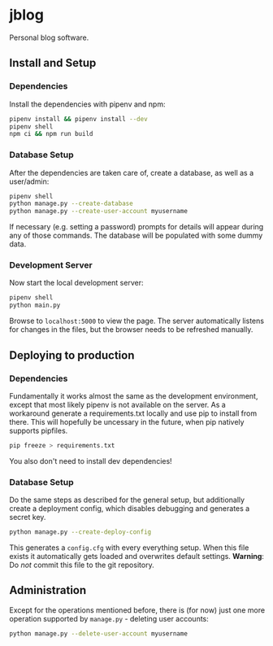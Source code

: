 #  jblog
Personal blog software.

## Install and Setup

### Dependencies
Install the dependencies with pipenv and npm:
```bash
pipenv install && pipenv install --dev
pipenv shell
npm ci && npm run build
```

### Database Setup
After the dependencies are taken care of, create a database, as well as a user/admin:

```bash
pipenv shell
python manage.py --create-database
python manage.py --create-user-account myusername
```

If necessary (e.g. setting a password) prompts for details will appear during any 
of those commands. The database will be populated with some dummy data.

### Development Server
Now start the local development server:

```bash
pipenv shell
python main.py
```

Browse to `localhost:5000` to view the page. The server automatically listens
for changes in the files, but the browser needs to be refreshed manually.

## Deploying to production

### Dependencies
Fundamentally it works almost the same as the development environment, except
that most likely pipenv is not available on the server. As a workaround generate
a requirements.txt locally and use pip to install from there. This will hopefully 
be uncessary in the future, when pip natively supports pipfiles.

```bash
pip freeze > requirements.txt
```
You also don't need to install dev dependencies!

### Database Setup
Do the same steps as described for the general setup, but additionally create
a deployment config, which disables debugging and generates a secret key. 

```bash
python manage.py --create-deploy-config
```
This generates a `config.cfg` with every everything setup. When this file exists
it automatically gets loaded and overwrites default settings.
**Warning**: Do *not* commit this file to the git repository.

## Administration
Except for the operations mentioned before, there is (for now) just one
more operation supported by `manage.py` - deleting user accounts:

```bash
python manage.py --delete-user-account myusername
```